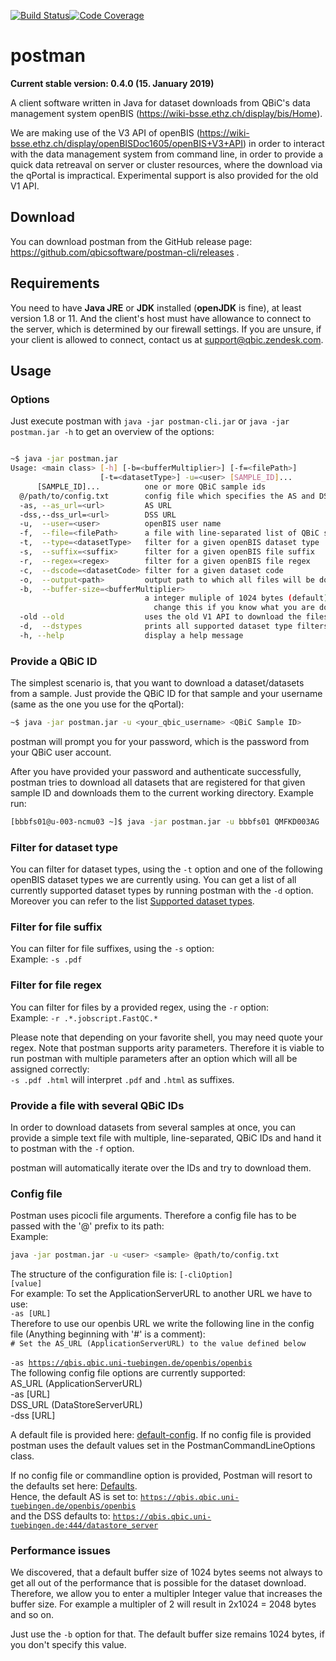 [![Build Status](https://travis-ci.com/qbicsoftware/postman-cli.svg?branch=development)](https://travis-ci.com/qbicsoftware/postman-cli)[![Code Coverage](https://codecov.io/gh/qbicsoftware/postman-cli/branch/development/graph/badge.svg)](https://codecov.io/gh/qbicsoftware/postman-cli)

# postman

**Current stable version: 0.4.0 (15. January 2019)**

A client software written in Java for dataset downloads from QBiC's data management system openBIS (https://wiki-bsse.ethz.ch/display/bis/Home).

We are making use of the V3 API of openBIS (https://wiki-bsse.ethz.ch/display/openBISDoc1605/openBIS+V3+API) in order to interact with the data management system from command line, in order to provide a quick data retreaval on server or cluster resources, where the download via the qPortal is impractical. Experimental support is also provided for the old V1 API.

## Download
You can download postman from the GitHub release page: https://github.com/qbicsoftware/postman-cli/releases .

## Requirements
You need to have **Java JRE** or **JDK** installed (**openJDK** is fine), at least version 1.8 or 11. And the client's host must have allowance to connect to the server, which is determined by our firewall settings. If you are unsure, if your client is allowed to connect, contact us at support@qbic.zendesk.com.

## Usage
### Options
Just execute postman with `java -jar postman-cli.jar` or `java -jar postman.jar -h` to get an overview of the options:
```bash

~$ java -jar postman.jar                    
Usage: <main class> [-h] [-b=<bufferMultiplier>] [-f=<filePath>]
                    [-t=<datasetType>] -u=<user> [SAMPLE_ID]...
      [SAMPLE_ID]...          one or more QBiC sample ids
  @/path/to/config.txt        config file which specifies the AS and DSS url
  -as, --as_url=<url>         AS URL 
  -dss,--dss_url=<url>        DSS URL 
  -u,  --user=<user>          openBIS user name   
  -f,  --file=<filePath>      a file with line-separated list of QBiC sample ids
  -t,  --type=<datasetType>   filter for a given openBIS dataset type
  -s,  --suffix=<suffix>      filter for a given openBIS file suffix
  -r,  --regex=<regex>        filter for a given openBIS file regex 
  -c,  --dscode=<datasetCode> filter for a given dataset code
  -o,  --output<path>         output path to which all files will be downloaded to
  -b,  --buffer-size=<bufferMultiplier>
                              a integer muliple of 1024 bytes (default). Only
                                change this if you know what you are doing.
  -old --old                  uses the old V1 API to download the files. May be up to 80% faster. Please not that filtering                                 support is experimental!    
  -d,  --dstypes              prints all supported dataset type filters    
  -h, --help                  display a help message
```
### Provide a QBiC ID
The simplest scenario is, that you want to download a dataset/datasets from a sample. Just provide the QBiC ID for that sample and your username (same as the one you use for the qPortal):
```bash
~$ java -jar postman.jar -u <your_qbic_username> <QBiC Sample ID>
```
postman will prompt you for your password, which is the password from your QBiC user account.

After you have provided your password and authenticate successfully, postman tries to download all datasets that are registered for that given sample ID and downloads them to the current working directory. Example run:

```bash
[bbbfs01@u-003-ncmu03 ~]$ java -jar postman.jar -u bbbfs01 QMFKD003AG                                                             
```

### Filter for dataset type

You can filter for dataset types, using the `-t` option and one of the following openBIS dataset types we are currently using. You can get a list of all currently supported dataset types by running postman with the `-d` option. Moreover you can refer to the list [Supported dataset types](doc/supportedDatasetTypes).

### Filter for file suffix

You can filter for file suffixes, using the `-s` option:    
Example: `-s .pdf`

### Filter for file regex

You can filter for files by a provided regex, using the `-r` option:    
Example: `-r .*.jobscript.FastQC.*`

Please note that depending on your favorite shell, you may need quote your regex. Note that postman supports arity parameters. Therefore it is viable to run postman with multiple parameters after an option which will all be assigned correctly:    
`-s .pdf .html` will interpret `.pdf` and `.html` as suffixes.


### Provide a file with several QBiC IDs
In order to download datasets from several samples at once, you can provide a simple text file with multiple, line-separated, QBiC IDs and hand it to postman with the `-f` option.

postman will automatically iterate over the IDs and try to download them.

### Config file

Postman uses picocli file arguments. Therefore a config file has to be passed with the '@' prefix to its path:    
Example: 
```bash
java -jar postman.jar -u <user> <sample> @path/to/config.txt 
```
The structure of the configuration file is:       <code>[-cliOption] [value]</code>   
For example: To set the ApplicationServerURL to another URL we have to use:    
<code>-as [URL] </code>    
Therefore to use our openbis URL we write the following line in the config file (Anything beginning with '#' is a comment):    
<code># Set the AS_URL (ApplicationServerURL) to the value defined below </code>    
<code>-as https://qbis.qbic.uni-tuebingen.de/openbis/openbis</code>       
The following config file options are currently supported:    
AS_URL (ApplicationServerURL)       
-as [URL]       
DSS_URL (DataStoreServerURL)     
-dss [URL]       

A default file is provided here: [default-config](https://github.com/qbicsoftware/postman-cli/blob/development/config.txt). If no config file is provided postman uses the default values set in the PostmanCommandLineOptions class.   

If no config file or commandline option is provided, Postman will resort to the defaults set here: [Defaults](https://github.com/qbicsoftware/postman-cli/blob/development/src/main/java/life/qbic/io/commandline/PostmanCommandLineOptions.java).    
Hence, the default AS is set to: <code>https://qbis.qbic.uni-tuebingen.de/openbis/openbis</code>    
and the DSS defaults to: <code>https://qbis.qbic.uni-tuebingen.de:444/datastore_server</code>    

### Performance issues
We discovered, that a default buffer size of 1024 bytes seems not always to get all out of the performance that is possible for the dataset download. Therefore, we allow you to enter a multipler Integer value that increases the buffer size. For example a multipler of 2 will result in 2x1024 = 2048 bytes and so on.

Just use the `-b` option for that. The default buffer size remains 1024 bytes, if you don't specify this value.


